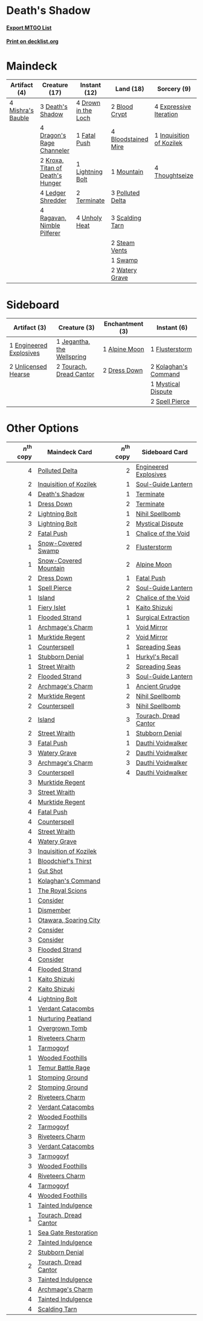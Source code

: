 # Death's Shadow

#### [Export MTGO List](../collection/Death's%20Shadow/Death's%20Shadow.txt)
#### [Print on decklist.org](http://decklist.org/?deckmain=2%09Blood%20Crypt%0A4%09Bloodstained%20Mire%0A3%09Death's%20Shadow%0A4%09Dragon's%20Rage%20Channeler%0A4%09Drown%20in%20the%20Loch%0A4%09Expressive%20Iteration%0A1%09Fatal%20Push%0A1%09Inquisition%20of%20Kozilek%0A2%09Kroxa,%20Titan%20of%20Death's%20Hunger%0A4%09Ledger%20Shredder%0A1%09Lightning%20Bolt%0A4%09Mishra's%20Bauble%0A1%09Mountain%0A3%09Polluted%20Delta%0A4%09Ragavan,%20Nimble%20Pilferer%0A3%09Scalding%20Tarn%0A2%09Steam%20Vents%0A1%09Swamp%0A2%09Terminate%0A4%09Thoughtseize%0A4%09Unholy%20Heat%0A2%09Watery%20Grave&deckside=1%09Alpine%20Moon%0A2%09Dress%20Down%0A1%09Engineered%20Explosives%0A1%09Flusterstorm%0A1%09Jegantha,%20the%20Wellspring%0A2%09Kolaghan's%20Command%0A1%09Mystical%20Dispute%0A2%09Spell%20Pierce%0A2%09Tourach,%20Dread%20Cantor%0A2%09Unlicensed%20Hearse)
# Maindeck

|                                        Artifact (4)                                        |                                               Creature (17)                                               |                                         Instant (12)                                         |                                          Land (18)                                           |                                            Sorcery (9)                                            |
|--------------------------------------------------------------------------------------------|-----------------------------------------------------------------------------------------------------------|----------------------------------------------------------------------------------------------|----------------------------------------------------------------------------------------------|---------------------------------------------------------------------------------------------------|
|4 [Mishra's Bauble](http://gatherer.wizards.com/Pages/Card/Details.aspx?multiverseid=122122)|3 [Death's Shadow](http://gatherer.wizards.com/Pages/Card/Details.aspx?multiverseid=425889)                |4 [Drown in the Loch](http://gatherer.wizards.com/Pages/Card/Details.aspx?multiverseid=473150)|2 [Blood Crypt](http://gatherer.wizards.com/Pages/Card/Details.aspx?multiverseid=97102)       |4 [Expressive Iteration](http://gatherer.wizards.com/Pages/Card/Details.aspx?multiverseid=513678)  |
|                                                                                            |4 [Dragon's Rage Channeler](http://gatherer.wizards.com/Pages/Card/Details.aspx?multiverseid=522197)       |1 [Fatal Push](http://gatherer.wizards.com/Pages/Card/Details.aspx?multiverseid=423724)       |4 [Bloodstained Mire](http://gatherer.wizards.com/Pages/Card/Details.aspx?multiverseid=405094)|1 [Inquisition of Kozilek](http://gatherer.wizards.com/Pages/Card/Details.aspx?multiverseid=416897)|
|                                                                                            |2 [Kroxa, Titan of Death's Hunger](http://gatherer.wizards.com/Pages/Card/Details.aspx?multiverseid=476472)|1 [Lightning Bolt](http://gatherer.wizards.com/Pages/Card/Details.aspx?multiverseid=806)      |1 [Mountain](http://gatherer.wizards.com/Pages/Card/Details.aspx?multiverseid=439859)         |4 [Thoughtseize](http://gatherer.wizards.com/Pages/Card/Details.aspx?multiverseid=438676)          |
|                                                                                            |4 [Ledger Shredder](http://gatherer.wizards.com/Pages/Card/Details.aspx?multiverseid=555247)               |2 [Terminate](http://gatherer.wizards.com/Pages/Card/Details.aspx?multiverseid=176449)        |3 [Polluted Delta](http://gatherer.wizards.com/Pages/Card/Details.aspx?multiverseid=405104)   |                                                                                                   |
|                                                                                            |4 [Ragavan, Nimble Pilferer](http://gatherer.wizards.com/Pages/Card/Details.aspx?multiverseid=522214)      |4 [Unholy Heat](http://gatherer.wizards.com/Pages/Card/Details.aspx?multiverseid=522221)      |3 [Scalding Tarn](http://gatherer.wizards.com/Pages/Card/Details.aspx?multiverseid=405107)    |                                                                                                   |
|                                                                                            |                                                                                                           |                                                                                              |2 [Steam Vents](http://gatherer.wizards.com/Pages/Card/Details.aspx?multiverseid=405109)      |                                                                                                   |
|                                                                                            |                                                                                                           |                                                                                              |1 [Swamp](http://gatherer.wizards.com/Pages/Card/Details.aspx?multiverseid=439858)            |                                                                                                   |
|                                                                                            |                                                                                                           |                                                                                              |2 [Watery Grave](http://gatherer.wizards.com/Pages/Card/Details.aspx?multiverseid=405114)     |                                                                                                   |


# Sideboard

|                                          Artifact (3)                                           |                                            Creature (3)                                             |                                    Enchantment (3)                                     |                                          Instant (6)                                          |
|-------------------------------------------------------------------------------------------------|-----------------------------------------------------------------------------------------------------|----------------------------------------------------------------------------------------|-----------------------------------------------------------------------------------------------|
|1 [Engineered Explosives](http://gatherer.wizards.com/Pages/Card/Details.aspx?multiverseid=50139)|1 [Jegantha, the Wellspring](http://gatherer.wizards.com/Pages/Card/Details.aspx?multiverseid=479742)|1 [Alpine Moon](http://gatherer.wizards.com/Pages/Card/Details.aspx?multiverseid=447264)|1 [Flusterstorm](http://gatherer.wizards.com/Pages/Card/Details.aspx?multiverseid=228255)      |
|2 [Unlicensed Hearse](http://gatherer.wizards.com/Pages/Card/Details.aspx?multiverseid=555447)   |2 [Tourach, Dread Cantor](http://gatherer.wizards.com/Pages/Card/Details.aspx?multiverseid=522178)   |2 [Dress Down](http://gatherer.wizards.com/Pages/Card/Details.aspx?multiverseid=522115) |2 [Kolaghan's Command](http://gatherer.wizards.com/Pages/Card/Details.aspx?multiverseid=394613)|
|                                                                                                 |                                                                                                     |                                                                                        |1 [Mystical Dispute](http://gatherer.wizards.com/Pages/Card/Details.aspx?multiverseid=473020)  |
|                                                                                                 |                                                                                                     |                                                                                        |2 [Spell Pierce](http://gatherer.wizards.com/Pages/Card/Details.aspx?multiverseid=425876)      |


# Other Options

|*n*<sup>th</sup> copy|                                          Maindeck Card                                          |*n*<sup>th</sup> copy|                                         Sideboard Card                                         |
|--------------------:|-------------------------------------------------------------------------------------------------|--------------------:|------------------------------------------------------------------------------------------------|
|                    4|[Polluted Delta](http://gatherer.wizards.com/Pages/Card/Details.aspx?multiverseid=405104)        |                    2|[Engineered Explosives](http://gatherer.wizards.com/Pages/Card/Details.aspx?multiverseid=50139) |
|                    2|[Inquisition of Kozilek](http://gatherer.wizards.com/Pages/Card/Details.aspx?multiverseid=416897)|                    1|[Soul-Guide Lantern](http://gatherer.wizards.com/Pages/Card/Details.aspx?multiverseid=476488)   |
|                    4|[Death's Shadow](http://gatherer.wizards.com/Pages/Card/Details.aspx?multiverseid=425889)        |                    1|[Terminate](http://gatherer.wizards.com/Pages/Card/Details.aspx?multiverseid=176449)            |
|                    1|[Dress Down](http://gatherer.wizards.com/Pages/Card/Details.aspx?multiverseid=522115)            |                    2|[Terminate](http://gatherer.wizards.com/Pages/Card/Details.aspx?multiverseid=176449)            |
|                    2|[Lightning Bolt](http://gatherer.wizards.com/Pages/Card/Details.aspx?multiverseid=806)           |                    1|[Nihil Spellbomb](http://gatherer.wizards.com/Pages/Card/Details.aspx?multiverseid=442215)      |
|                    3|[Lightning Bolt](http://gatherer.wizards.com/Pages/Card/Details.aspx?multiverseid=806)           |                    2|[Mystical Dispute](http://gatherer.wizards.com/Pages/Card/Details.aspx?multiverseid=473020)     |
|                    2|[Fatal Push](http://gatherer.wizards.com/Pages/Card/Details.aspx?multiverseid=423724)            |                    1|[Chalice of the Void](http://gatherer.wizards.com/Pages/Card/Details.aspx?multiverseid=442211)  |
|                    1|[Snow-Covered Swamp](http://gatherer.wizards.com/Pages/Card/Details.aspx?multiverseid=121256)    |                    2|[Flusterstorm](http://gatherer.wizards.com/Pages/Card/Details.aspx?multiverseid=228255)         |
|                    1|[Snow-Covered Mountain](http://gatherer.wizards.com/Pages/Card/Details.aspx?multiverseid=121233) |                    2|[Alpine Moon](http://gatherer.wizards.com/Pages/Card/Details.aspx?multiverseid=447264)          |
|                    2|[Dress Down](http://gatherer.wizards.com/Pages/Card/Details.aspx?multiverseid=522115)            |                    1|[Fatal Push](http://gatherer.wizards.com/Pages/Card/Details.aspx?multiverseid=423724)           |
|                    1|[Spell Pierce](http://gatherer.wizards.com/Pages/Card/Details.aspx?multiverseid=425876)          |                    2|[Soul-Guide Lantern](http://gatherer.wizards.com/Pages/Card/Details.aspx?multiverseid=476488)   |
|                    1|[Island](http://gatherer.wizards.com/Pages/Card/Details.aspx?multiverseid=439857)                |                    2|[Chalice of the Void](http://gatherer.wizards.com/Pages/Card/Details.aspx?multiverseid=442211)  |
|                    1|[Fiery Islet](http://gatherer.wizards.com/Pages/Card/Details.aspx?multiverseid=464187)           |                    1|[Kaito Shizuki](http://gatherer.wizards.com/Pages/Card/Details.aspx?multiverseid=548538)        |
|                    1|[Flooded Strand](http://gatherer.wizards.com/Pages/Card/Details.aspx?multiverseid=405098)        |                    1|[Surgical Extraction](http://gatherer.wizards.com/Pages/Card/Details.aspx?multiverseid=397706)  |
|                    1|[Archmage's Charm](http://gatherer.wizards.com/Pages/Card/Details.aspx?multiverseid=463989)      |                    1|[Void Mirror](http://gatherer.wizards.com/Pages/Card/Details.aspx?multiverseid=522318)          |
|                    1|[Murktide Regent](http://gatherer.wizards.com/Pages/Card/Details.aspx?multiverseid=522128)       |                    2|[Void Mirror](http://gatherer.wizards.com/Pages/Card/Details.aspx?multiverseid=522318)          |
|                    1|[Counterspell](http://gatherer.wizards.com/Pages/Card/Details.aspx?multiverseid=699)             |                    1|[Spreading Seas](http://gatherer.wizards.com/Pages/Card/Details.aspx?multiverseid=190405)       |
|                    1|[Stubborn Denial](http://gatherer.wizards.com/Pages/Card/Details.aspx?multiverseid=386673)       |                    1|[Hurkyl's Recall](http://gatherer.wizards.com/Pages/Card/Details.aspx?multiverseid=135260)      |
|                    1|[Street Wraith](http://gatherer.wizards.com/Pages/Card/Details.aspx?multiverseid=442097)         |                    2|[Spreading Seas](http://gatherer.wizards.com/Pages/Card/Details.aspx?multiverseid=190405)       |
|                    2|[Flooded Strand](http://gatherer.wizards.com/Pages/Card/Details.aspx?multiverseid=405098)        |                    3|[Soul-Guide Lantern](http://gatherer.wizards.com/Pages/Card/Details.aspx?multiverseid=476488)   |
|                    2|[Archmage's Charm](http://gatherer.wizards.com/Pages/Card/Details.aspx?multiverseid=463989)      |                    1|[Ancient Grudge](http://gatherer.wizards.com/Pages/Card/Details.aspx?multiverseid=235600)       |
|                    2|[Murktide Regent](http://gatherer.wizards.com/Pages/Card/Details.aspx?multiverseid=522128)       |                    2|[Nihil Spellbomb](http://gatherer.wizards.com/Pages/Card/Details.aspx?multiverseid=442215)      |
|                    2|[Counterspell](http://gatherer.wizards.com/Pages/Card/Details.aspx?multiverseid=699)             |                    3|[Nihil Spellbomb](http://gatherer.wizards.com/Pages/Card/Details.aspx?multiverseid=442215)      |
|                    2|[Island](http://gatherer.wizards.com/Pages/Card/Details.aspx?multiverseid=439857)                |                    3|[Tourach, Dread Cantor](http://gatherer.wizards.com/Pages/Card/Details.aspx?multiverseid=522178)|
|                    2|[Street Wraith](http://gatherer.wizards.com/Pages/Card/Details.aspx?multiverseid=442097)         |                    1|[Stubborn Denial](http://gatherer.wizards.com/Pages/Card/Details.aspx?multiverseid=386673)      |
|                    3|[Fatal Push](http://gatherer.wizards.com/Pages/Card/Details.aspx?multiverseid=423724)            |                    1|[Dauthi Voidwalker](http://gatherer.wizards.com/Pages/Card/Details.aspx?multiverseid=522157)    |
|                    3|[Watery Grave](http://gatherer.wizards.com/Pages/Card/Details.aspx?multiverseid=405114)          |                    2|[Dauthi Voidwalker](http://gatherer.wizards.com/Pages/Card/Details.aspx?multiverseid=522157)    |
|                    3|[Archmage's Charm](http://gatherer.wizards.com/Pages/Card/Details.aspx?multiverseid=463989)      |                    3|[Dauthi Voidwalker](http://gatherer.wizards.com/Pages/Card/Details.aspx?multiverseid=522157)    |
|                    3|[Counterspell](http://gatherer.wizards.com/Pages/Card/Details.aspx?multiverseid=699)             |                    4|[Dauthi Voidwalker](http://gatherer.wizards.com/Pages/Card/Details.aspx?multiverseid=522157)    |
|                    3|[Murktide Regent](http://gatherer.wizards.com/Pages/Card/Details.aspx?multiverseid=522128)       |                     |                                                                                                |
|                    3|[Street Wraith](http://gatherer.wizards.com/Pages/Card/Details.aspx?multiverseid=442097)         |                     |                                                                                                |
|                    4|[Murktide Regent](http://gatherer.wizards.com/Pages/Card/Details.aspx?multiverseid=522128)       |                     |                                                                                                |
|                    4|[Fatal Push](http://gatherer.wizards.com/Pages/Card/Details.aspx?multiverseid=423724)            |                     |                                                                                                |
|                    4|[Counterspell](http://gatherer.wizards.com/Pages/Card/Details.aspx?multiverseid=699)             |                     |                                                                                                |
|                    4|[Street Wraith](http://gatherer.wizards.com/Pages/Card/Details.aspx?multiverseid=442097)         |                     |                                                                                                |
|                    4|[Watery Grave](http://gatherer.wizards.com/Pages/Card/Details.aspx?multiverseid=405114)          |                     |                                                                                                |
|                    3|[Inquisition of Kozilek](http://gatherer.wizards.com/Pages/Card/Details.aspx?multiverseid=416897)|                     |                                                                                                |
|                    1|[Bloodchief's Thirst](http://gatherer.wizards.com/Pages/Card/Details.aspx?multiverseid=491729)   |                     |                                                                                                |
|                    1|[Gut Shot](http://gatherer.wizards.com/Pages/Card/Details.aspx?multiverseid=397673)              |                     |                                                                                                |
|                    1|[Kolaghan's Command](http://gatherer.wizards.com/Pages/Card/Details.aspx?multiverseid=394613)    |                     |                                                                                                |
|                    1|[The Royal Scions](http://gatherer.wizards.com/Pages/Card/Details.aspx?multiverseid=473161)      |                     |                                                                                                |
|                    1|[Consider](http://gatherer.wizards.com/Pages/Card/Details.aspx?multiverseid=534803)              |                     |                                                                                                |
|                    1|[Dismember](http://gatherer.wizards.com/Pages/Card/Details.aspx?multiverseid=382182)             |                     |                                                                                                |
|                    1|[Otawara, Soaring City](http://gatherer.wizards.com/Pages/Card/Details.aspx?multiverseid=548584) |                     |                                                                                                |
|                    2|[Consider](http://gatherer.wizards.com/Pages/Card/Details.aspx?multiverseid=534803)              |                     |                                                                                                |
|                    3|[Consider](http://gatherer.wizards.com/Pages/Card/Details.aspx?multiverseid=534803)              |                     |                                                                                                |
|                    3|[Flooded Strand](http://gatherer.wizards.com/Pages/Card/Details.aspx?multiverseid=405098)        |                     |                                                                                                |
|                    4|[Consider](http://gatherer.wizards.com/Pages/Card/Details.aspx?multiverseid=534803)              |                     |                                                                                                |
|                    4|[Flooded Strand](http://gatherer.wizards.com/Pages/Card/Details.aspx?multiverseid=405098)        |                     |                                                                                                |
|                    1|[Kaito Shizuki](http://gatherer.wizards.com/Pages/Card/Details.aspx?multiverseid=548538)         |                     |                                                                                                |
|                    2|[Kaito Shizuki](http://gatherer.wizards.com/Pages/Card/Details.aspx?multiverseid=548538)         |                     |                                                                                                |
|                    4|[Lightning Bolt](http://gatherer.wizards.com/Pages/Card/Details.aspx?multiverseid=806)           |                     |                                                                                                |
|                    1|[Verdant Catacombs](http://gatherer.wizards.com/Pages/Card/Details.aspx?multiverseid=405113)     |                     |                                                                                                |
|                    1|[Nurturing Peatland](http://gatherer.wizards.com/Pages/Card/Details.aspx?multiverseid=464192)    |                     |                                                                                                |
|                    1|[Overgrown Tomb](http://gatherer.wizards.com/Pages/Card/Details.aspx?multiverseid=405103)        |                     |                                                                                                |
|                    1|[Riveteers Charm](http://gatherer.wizards.com/Pages/Card/Details.aspx?multiverseid=555418)       |                     |                                                                                                |
|                    1|[Tarmogoyf](http://gatherer.wizards.com/Pages/Card/Details.aspx?multiverseid=136142)             |                     |                                                                                                |
|                    1|[Wooded Foothills](http://gatherer.wizards.com/Pages/Card/Details.aspx?multiverseid=405116)      |                     |                                                                                                |
|                    1|[Temur Battle Rage](http://gatherer.wizards.com/Pages/Card/Details.aspx?multiverseid=391940)     |                     |                                                                                                |
|                    1|[Stomping Ground](http://gatherer.wizards.com/Pages/Card/Details.aspx?multiverseid=405110)       |                     |                                                                                                |
|                    2|[Stomping Ground](http://gatherer.wizards.com/Pages/Card/Details.aspx?multiverseid=405110)       |                     |                                                                                                |
|                    2|[Riveteers Charm](http://gatherer.wizards.com/Pages/Card/Details.aspx?multiverseid=555418)       |                     |                                                                                                |
|                    2|[Verdant Catacombs](http://gatherer.wizards.com/Pages/Card/Details.aspx?multiverseid=405113)     |                     |                                                                                                |
|                    2|[Wooded Foothills](http://gatherer.wizards.com/Pages/Card/Details.aspx?multiverseid=405116)      |                     |                                                                                                |
|                    2|[Tarmogoyf](http://gatherer.wizards.com/Pages/Card/Details.aspx?multiverseid=136142)             |                     |                                                                                                |
|                    3|[Riveteers Charm](http://gatherer.wizards.com/Pages/Card/Details.aspx?multiverseid=555418)       |                     |                                                                                                |
|                    3|[Verdant Catacombs](http://gatherer.wizards.com/Pages/Card/Details.aspx?multiverseid=405113)     |                     |                                                                                                |
|                    3|[Tarmogoyf](http://gatherer.wizards.com/Pages/Card/Details.aspx?multiverseid=136142)             |                     |                                                                                                |
|                    3|[Wooded Foothills](http://gatherer.wizards.com/Pages/Card/Details.aspx?multiverseid=405116)      |                     |                                                                                                |
|                    4|[Riveteers Charm](http://gatherer.wizards.com/Pages/Card/Details.aspx?multiverseid=555418)       |                     |                                                                                                |
|                    4|[Tarmogoyf](http://gatherer.wizards.com/Pages/Card/Details.aspx?multiverseid=136142)             |                     |                                                                                                |
|                    4|[Wooded Foothills](http://gatherer.wizards.com/Pages/Card/Details.aspx?multiverseid=405116)      |                     |                                                                                                |
|                    1|[Tainted Indulgence](http://gatherer.wizards.com/Pages/Card/Details.aspx?multiverseid=555428)    |                     |                                                                                                |
|                    1|[Tourach, Dread Cantor](http://gatherer.wizards.com/Pages/Card/Details.aspx?multiverseid=522178) |                     |                                                                                                |
|                    1|[Sea Gate Restoration](http://gatherer.wizards.com/Pages/Card/Details.aspx?multiverseid=491706)  |                     |                                                                                                |
|                    2|[Tainted Indulgence](http://gatherer.wizards.com/Pages/Card/Details.aspx?multiverseid=555428)    |                     |                                                                                                |
|                    2|[Stubborn Denial](http://gatherer.wizards.com/Pages/Card/Details.aspx?multiverseid=386673)       |                     |                                                                                                |
|                    2|[Tourach, Dread Cantor](http://gatherer.wizards.com/Pages/Card/Details.aspx?multiverseid=522178) |                     |                                                                                                |
|                    3|[Tainted Indulgence](http://gatherer.wizards.com/Pages/Card/Details.aspx?multiverseid=555428)    |                     |                                                                                                |
|                    4|[Archmage's Charm](http://gatherer.wizards.com/Pages/Card/Details.aspx?multiverseid=463989)      |                     |                                                                                                |
|                    4|[Tainted Indulgence](http://gatherer.wizards.com/Pages/Card/Details.aspx?multiverseid=555428)    |                     |                                                                                                |
|                    4|[Scalding Tarn](http://gatherer.wizards.com/Pages/Card/Details.aspx?multiverseid=405107)         |                     |                                                                                                |

